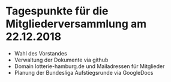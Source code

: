 # Tagespunkte für die Mitgliederversammlung am 22.12.2018

- Wahl des Vorstandes
- Verwaltung der Dokumente via github
- Domain lotterie-hamburg.de und Mailadressen für Mitglieder
- Planung der Bundesliga Aufstiegsrunde via GoogleDocs
